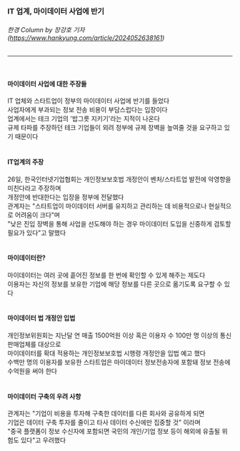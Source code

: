 ### IT 업계, 마이데이터 사업에 반기
###### 한경 Column by 장강호 기자 (https://www.hankyung.com/article/2024052638161)
---   
<br>

#### 마이데이터 사업에 대한 주장들
IT 업체와 스타트업이 정부의 마이데이터 사업에 반기를 들었다   
사업자에게 부과되는 정보 전송 비용이 부담스럽다는 입장이다   
업계에서는 테크 기업의 '밥그릇 지키기'라는 지적이 나온다   
규제 타파를 주장하던 테크 기업들이 외려 정부에 규제 장벽을 높여줄 것을 요구하고 있기 때문이다   
<br>

#### IT업계의 주장
26일, 한국인터넷기업협회는 개인정보보호법 개정안이 벤처/스타트업 발전에 악영향을 미친다라고 주장하며   
개정안에 반대한다는 입장을 정부에 전달했다   
관계자는 "스타트업이 마이데이터 서버를 유지하고 관리하는 데 비용적으로나 현실적으로 어려움이 크다"며   
"낮은 진입 장벽을 통해 사업을 선도해야 하는 경우 마이데이터 도입을 신중하게 검토할 필요가 있다"고 말했다   
<br>

#### 마이데이터란?
마이데이터는 여러 곳에 흩어진 정보를 한 번에 확인할 수 있게 해주는 제도다   
이용자는 자신의 정보를 보유한 기업에 해당 정보를 다른 곳으로 옮기도록 요구할 수 있다   
<br>

#### 마이데이터 법 개정안 입법
개인정보위원회는 지난달 연 매출 1500억원 이상 혹은 이용자 수 100만 명 이상의 통신판매업체를 대상으로   
마이데이터를 확대 적용하는 개인정보보호법 시행령 개정안을 입법 예고 했다   
수백만 명의 이용자를 보유한 스타트업은 마이데이터 정보전송자에 포함돼 정보 전송에 수억원을 써야 한다   
<br>

#### 마이데이터 구축의 우려 사항
관계자는 "기업이 비용을 투자해 구축한 데이터를 다른 회사와 공유하게 되면   
기업은 데이터 구축 투자를 줄이고 타사 데이터 수신에만 집중할 것" 이라며   
"중국 플랫폼이 정보 수신자에 포함되면 국민의 개인/기업 정보 등이 해외에 유출될 위험도 있다"고 우려했다   
<br>
